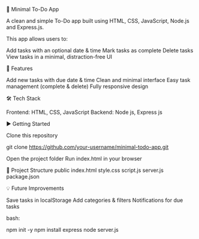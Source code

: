 🌿 Minimal To-Do App

A clean and simple To-Do app built using HTML, CSS, JavaScript, Node.js and Express.js.

This app allows users to:

Add tasks with an optional date & time
Mark tasks as complete
Delete tasks
View tasks in a minimal, distraction-free UI

🚀 Features

Add new tasks with due date & time
Clean and minimal interface
Easy task management (complete & delete)
Fully responsive design

🛠️ Tech Stack

Frontend: HTML, CSS, JavaScript
Backend: Node js, Express js

▶️ Getting Started

Clone this repository

git clone https://github.com/your-username/minimal-todo-app.git

Open the project folder
Run index.html in your browser

📂 Project Structure
public 
    index.html
    style.css
    script.js
server.js
package.json

💡 Future Improvements

Save tasks in localStorage
Add categories & filters
Notifications for due tasks

bash:

npm init -y
npm install express
node server.js
